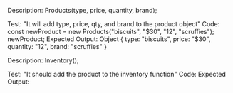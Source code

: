 Description: Products(type, price, quantity, brand);

Test: "It will add type, price, qty, and brand to the product object"
Code: const newProduct = new Products("biscuits", "$30", "12", "scruffies");
      newProduct;
Expected Output: Object { type: "biscuits", price: "$30", quantity: "12", brand: "scruffies" }

Description: Inventory();

Test: "It should add the product to the inventory function"
Code: 
Expected Output: 